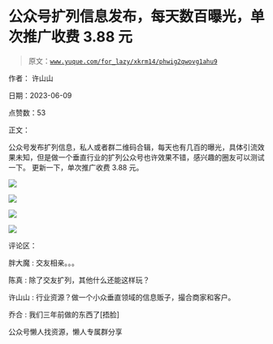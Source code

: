 # 公众号扩列信息发布，每天数百曝光，单次推广收费 3.88 元

> 原文：[`www.yuque.com/for_lazy/xkrm14/phwig2qwovg1ahu9`](https://www.yuque.com/for_lazy/xkrm14/phwig2qwovg1ahu9)



作者： 许山山



日期：2023-06-09



点赞数：53

<ne-hole id="uba421256" data-lake-id="uba421256">

正文：



公众号发布扩列信息，私人或者群二维码合辑，每天也有几百的曝光，具体引流效果未知，但是做一个垂直行业的扩列公众号也许效果不错，感兴趣的圈友可以测试一下。 更新一下，单次推广收费 3.88 元。



![](img/ddfaf64b4ba1dcbaf4bc78bfe30e60f8.png)



![](img/e79cc29ec90f26cdcd5017d0bceddcac.png)



![](img/bf66cf4c407dfe701d2199270cda317e.png)



![](img/0527d97101f177dab3755bcf2090d88b.png)

<ne-hole id="ube767dc0" data-lake-id="ube767dc0">

评论区：



胖大魔 : 交友相亲。。。



陈真 : 除了交友扩列，其他什么还能这样玩？



许山山 : 行业资源？做一个小众垂直领域的信息贩子，撮合商家和客户。



乔合 : 我们三年前做的东西了[捂脸]

<ne-hole id="uf26c1e18" data-lake-id="uf26c1e18">

公众号懒人找资源，懒人专属群分享

</ne-hole></ne-hole></ne-hole>